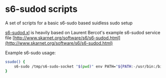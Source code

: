 # s6-sudod scripts

A set of scripts for a basic s6-sudo based suidless sudo setup

[s6-sudod.xl](s6-sudod.xl) is heavily based on Laurent Bercot's example s6-sudod service file [http://www.skarnet.org/software/s6/s6-sudod.html](http://www.skarnet.org/software/s6/s6-sudod.html)

Example s6-sudo usage:
```sh
ssudo() {
    s6-sudo /tmp/s6-sudo-socket "$(pwd)" env PATH="${PATH:-/usr/bin:/bin:/usr/sbin:/sbin}" TERM="${TERM:-xterm-256color}" "$@"
}
```
